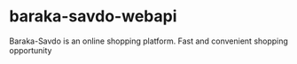  # baraka-savdo-webapi
Baraka-Savdo is an online shopping  platform. Fast and convenient shopping opportunity    
        
            

    
         
  
  
 
